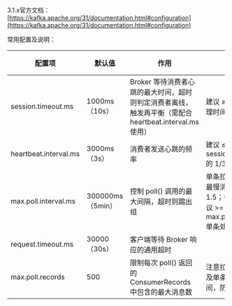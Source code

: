 3.1.x官方文档：[https://kafka.apache.org/31/documentation.html#configuration](https://kafka.apache.org/31/documentation.html#configuration)

常用配置及说明：

| 配置项                   | 默认值            | 作用                                                                 | 建议值                                                           | 备注 |
|-----------------------|----------------|--------------------------------------------------------------------|---------------------------------------------------------------|----|
| session.timeout.ms	   | 1000ms（10s）    | Broker 等待消费者心跳的最大时间，超时则判定消费者离线，触发再平衡（需配合 heartbeat.interval.ms 使用） | 建议 ≥ 最慢消息处理时间 × 1.5                                           |    |
| heartbeat.interval.ms | 3000ms（3s）     | 消费者发送心跳的频率                                                         | 建议 ≤ session.timeout.ms 的 1/3                                 |    |
| max.poll.interval.ms  | 300000ms（5min） | 控制 poll() 调用的最大间隔，超时则踢出组                                           | 单条拉取，建议 ≥ 最慢消息处理时间 × 1.5；多条拉取，建议 >= max.poll.records × 单条处理时间 |    |
| request.timeout.ms    | 30000（30s）     | 客户端等待 Broker 响应的通用超时                                               |                                                               |    |
| max.poll.records      | 500            | 限制每次 poll() 返回的 ConsumerRecords 中包含的最大消息数                          | 注意拉取的条数，以及单条消息处理的时间，防止超时                                      |    |



